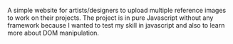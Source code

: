 A simple website for artists/designers to upload multiple reference images to work on their projects.
The project is in pure Javascript without any framework because I wanted to test my skill in javascript and also to learn more about DOM manipulation.